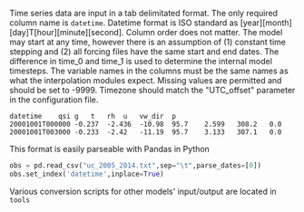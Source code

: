 Time series data are input in a tab delimitated format. The only required column name is ```datetime```. Datetime format is ISO standard as [year][month][day]T[hour][minute][second]. Column order does not matter. The model may start at any time, however there is an assumption of (1) constant time stepping and (2) all forcing files have the same start and end dates. The difference in time_0 and time_1 is used to determine the internal model timesteps. The variable names in the columns must be the same names as what the interpolation modules expect. Missing values are permitted and should be set to -9999. Timezone should match the "UTC_offset" parameter in the configuration file.

```
datetime	qsi	g	t	rh	u	vw_dir	p
20001001T000000	-0.237	-2.436	-10.98	95.7	2.599	308.2	0.0
20001001T003000	-0.233	-2.42	-11.19	95.7	3.133	307.1	0.0
```

This format is easily parseable with Pandas in Python
```python
obs = pd.read_csv("uc_2005_2014.txt",sep="\t",parse_dates=[0])
obs.set_index('datetime',inplace=True)
```

Various conversion scripts for other models' input/output are located in ```tools```